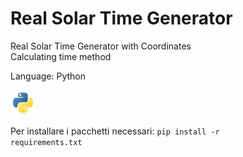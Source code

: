 # Real Solar Time Generator
Real Solar Time Generator with Coordinates<br/>
Calculating time method

Language: Python <p align="left"> <a href="https://www.python.org" target="_blank" rel="noreferrer"> <img src="https://raw.githubusercontent.com/devicons/devicon/master/icons/python/python-original.svg" alt="python" width="40" height="40"/> </a> </p>

Per installare i pacchetti necessari:
<code>pip install -r requirements.txt</code>
